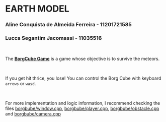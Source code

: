 <h1> EARTH MODEL </h1>

<h3> Aline Conquista de Almeida Ferreira - 11201721585 </h3>
<h3> Lucca Segantim Jacomassi - 11035516 </h3>

<br />

The <strong>[BorgCube Game](https://lulcca.github.io/abcg/borgcube/)</strong> is a game whose objective is to survive the meteors.

<br />

If you get hit thrice, you lose! You can control the Borg Cube with keyboard `arrows` or `wasd`.

<br />

For more implementation and logic information, I recommend checking the files [borgbube/window.cpp](https://github.com/lulcca/abcg/blob/main/examples/borgbube/window.cpp), [borgbube/player.cpp](https://github.com/lulcca/abcg/blob/main/examples/borgbube/player.cpp), [borgbube/obstacle.cpp](https://github.com/lulcca/abcg/blob/main/examples/borgbube/obstacle.cpp) and [borgbube/camera.cpp](https://github.com/lulcca/abcg/blob/main/examples/borgbube/camera.cpp)
